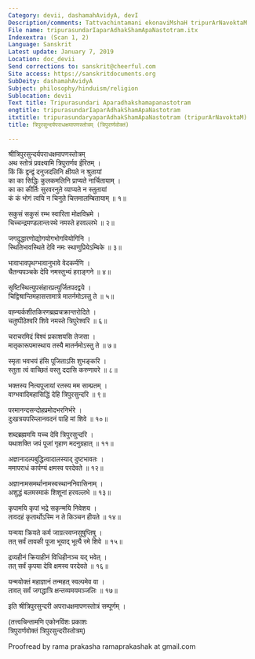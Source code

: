 ```yaml
---
Category: devii, dashamahAvidyA, devI
Description/comments: Tattvachintamani ekonaviMshaH tripurArNavoktaM
File name: tripurasundarIaparAdhakShamApaNastotram.itx
Indexextra: (Scan 1, 2)
Language: Sanskrit
Latest update: January 7, 2019
Location: doc_devii
Send corrections to: sanskrit@cheerful.com
Site access: https://sanskritdocuments.org
SubDeity: dashamahAvidyA
Subject: philosophy/hinduism/religion
Sublocation: devii
Text title: Tripurasundari Aparadhakshamapanastotram
engtitle: tripurasundarIaparAdhakShamApaNastotram
itxtitle: tripurasundaryaparAdhakShamApaNastotram (tripurArNavoktaM)
title: त्रिपुरसुन्दर्यपराधक्षमापणस्तोत्रम् (त्रिपुरार्णवोक्तं)

---
```

  
 श्रीत्रिपुरसुन्दर्यपराधक्षमापणस्तोत्रम्   
अथ स्तोत्रं प्रवक्ष्यामि त्रिपुरार्णव ईरितम् ।  
किं किं द्वन्द्वं दनुजदलिनि क्षीयते न श्रुतायां  
     का का सिद्धिः कुलकमलिनि प्राप्यते नार्चितायाम् ।  
का का कीर्तिः सुरवरनुते व्याप्यते न स्तुतायां  
     कं कं भोगं त्वयि न चिनुते चित्तमालम्बितायाम् ॥ १॥  
  
सकुसं सकुसं रम्भ स्वारिता मोक्षविभ्रमे ।  
चिच्चन्द्रमण्डलान्तःस्थे नमस्ते हरवल्लभे ॥ २॥  
  
जगदुद्धारणोद्योगयोगभोगवियोगिनि ।  
स्थितिभावस्थिते देवि नमः स्थाणुप्रियेऽम्बिके ॥ ३॥  
  
भावाभावपृथग्भावानुभावे वेदकर्मणि ।  
चैतन्यपञ्चके देवि नमस्तुभ्यं हराङ्गने ॥ ४॥  
  
सृष्टिस्थित्युपसंहारप्रत्युर्जितपदद्वये ।  
चिद्विश्रान्तिमहासत्तामात्रे मातर्नमोऽस्तु ते ॥ ५॥  
  
वह्न्यर्कशीतकिरणब्रह्मचक्रान्तरोदिते ।  
चतुष्पीठेश्वरि शिवे नमस्ते त्रिपुरेश्वरि ॥ ६॥  
  
चराचरमिदं विश्वं प्रकाशयसि तेजसा ।  
मातृकारूपमास्थाय तस्यै मातर्नमोऽस्तु ते ॥ ७॥  
  
स्मृता भवभयं हंसि पूजिताऽसि शुभङ्करि ।  
स्तुता त्वं वाच्छितं वस्तु ददासि करुणावरे ॥ ८॥  
  
भक्तस्य नित्यपूजायां रतस्य मम साम्प्रतम् ।  
वाग्भवादिमहासिद्धिं देहि त्रिपुरसुन्दरि ॥ ९॥  
  
परमानन्दसन्दोहप्रमोदभरनिर्भरे ।  
दुःखत्रयपरिम्लानवदनं पाहि मां शिवे ॥ १०॥  
  
शब्दब्रह्ममयि यच्च देवि त्रिपुरसुन्दरि ।  
यथाशक्ति जपं पूजां गृहाण मदनुग्रहात् ॥ ११॥  
  
अज्ञानादल्पबुद्धित्वादालस्याद् दुष्टभावतः ।  
ममापराधं कार्पण्यं क्षमस्व परदेवते ॥ १२॥  
  
अज्ञानामसमर्थानामस्वस्थाननिवासिनाम् ।  
अशुद्धं बलमस्माकं शिशूनां हरवल्लभे ॥ १३॥  
  
कृपामयि कृपां भद्रे सकृन्मयि निवेशय ।  
तावदहं कृतार्थोऽस्मि न ते किञ्चन हीयते ॥ १४॥  
  
यन्मया क्रियते कर्म जाग्रत्स्वप्नसुषुप्तिषु ।  
तत् सर्वं तावकी पूजा भूयाद् भूत्यै रमे शिवे ॥ १५॥  
  
द्रव्यहीनं क्रियाहीनं विधिहीनञ्च यद् भवेत् ।  
तत् सर्वं कृपया देवि क्षमस्व परदेवते ॥ १६॥  
  
यन्मयोक्तं महाज्ञानं तन्महत् स्वल्पमेव वा ।  
तावत् सर्वं जगद्धात्रि क्षन्तव्यमयमञ्जलिः ॥ १७॥  
  
इति श्रीत्रिपुरसुन्दरी अपराधक्षमापणस्तोत्रं सम्पूर्णम् ।  
  
(तत्त्वचिन्तामणि एकोनविंशः प्रकाशः  
                   त्रिपुरार्णवोक्तं त्रिपुरसुन्दरीस्तोत्रम्)  
  
  
Proofread by rama prakasha ramaprakashak at gmail.com  
  

